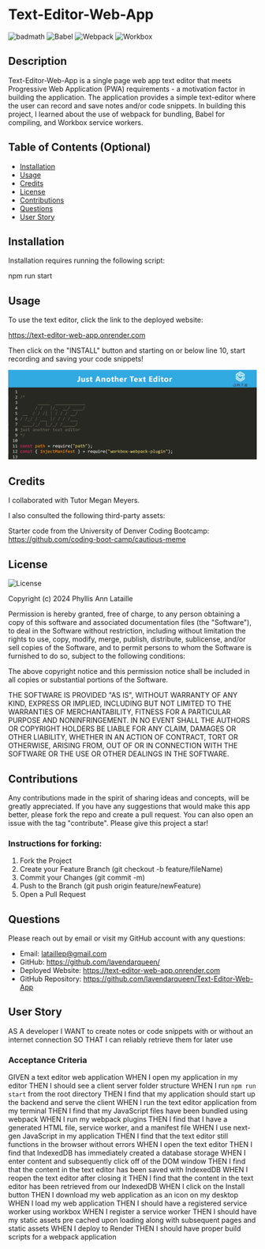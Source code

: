 # Text-Editor-Web-App

![badmath](https://img.shields.io/github/languages/top/lernantino/badmath)
![Babel](https://img.shields.io/badge/Babel/Core-7.15.0-yellow)
![Webpack](https://img.shields.io/badge/webpack-5.51.1-blue)
![Workbox](https://img.shields.io/badge/Workbox-6.2.4-orange)

## Description

Text-Editor-Web-App is a single page web app text editor that meets Progressive Web Application (PWA) requirements - a motivation factor in building the application. The application provides a simple text-editor where the user can record and save notes and/or code snippets. In building this project, I learned about the use of webpack for bundling, Babel for compiling, and Workbox service workers.

## Table of Contents (Optional)

- [Installation](#installation)
- [Usage](#usage)
- [Credits](#credits)
- [License](#license)
- [Contributions](#contributions)
- [Questions](#questions)
- [User Story](#user-story)

## Installation

Installation requires running the following script:

npm run start

## Usage

To use the text editor, click the link to the deployed website:

https://text-editor-web-app.onrender.com

Then click on the "INSTALL" button and starting on or below line 10, start recording and saving your code snippets!

![Text-Editor with code snipped](/client/dist/assets/screenshots/ScreenshotTextEditor.png)

## Credits

I collaborated with Tutor Megan Meyers.

I also consulted the following third-party assets:

Starter code from the University of Denver Coding Bootcamp: https://github.com/coding-boot-camp/cautious-meme

## License

![License](https://img.shields.io/badge/License-MIT-blue.svg)

Copyright (c) 2024 Phyllis Ann Lataille

Permission is hereby granted, free of charge, to any person obtaining a copy
of this software and associated documentation files (the "Software"), to deal
in the Software without restriction, including without limitation the rights
to use, copy, modify, merge, publish, distribute, sublicense, and/or sell
copies of the Software, and to permit persons to whom the Software is
furnished to do so, subject to the following conditions:

The above copyright notice and this permission notice shall be included in all
copies or substantial portions of the Software.

THE SOFTWARE IS PROVIDED "AS IS", WITHOUT WARRANTY OF ANY KIND, EXPRESS OR IMPLIED, INCLUDING BUT NOT LIMITED TO THE WARRANTIES OF MERCHANTABILITY, FITNESS FOR A PARTICULAR PURPOSE AND NONINFRINGEMENT. IN NO EVENT SHALL THE AUTHORS OR COPYRIGHT HOLDERS BE LIABLE FOR ANY CLAIM, DAMAGES OR OTHER LIABILITY, WHETHER IN AN ACTION OF CONTRACT, TORT OR OTHERWISE, ARISING FROM, OUT OF OR IN CONNECTION WITH THE SOFTWARE OR THE USE OR OTHER DEALINGS IN THE
SOFTWARE.

## Contributions

Any contributions made in the spirit of sharing ideas and concepts, will be greatly appreciated. If you have any suggestions that would make this app better, please fork the repo and create a pull request. You can also open an issue with the tag "contribute". Please give this project a star!

### Instructions for forking:

1. Fork the Project
2. Create your Feature Branch (git checkout -b feature/fileName)
3. Commit your Changes (git commit -m)
4. Push to the Branch (git push origin feature/newFeature)
5. Open a Pull Request

## Questions

Please reach out by email or visit my GitHub account with any questions:

- Email: lataillep@gmail.com
- GitHub: https://github.com/lavendarqueen/
- Deployed Website: https://text-editor-web-app.onrender.com
- GitHub Repository: https://github.com/lavendarqueen/Text-Editor-Web-App

## User Story

AS A developer
I WANT to create notes or code snippets with or without an internet connection
SO THAT I can reliably retrieve them for later use

### Acceptance Criteria

GIVEN a text editor web application
WHEN I open my application in my editor
THEN I should see a client server folder structure
WHEN I run `npm run start` from the root directory
THEN I find that my application should start up the backend and serve the client
WHEN I run the text editor application from my terminal
THEN I find that my JavaScript files have been bundled using webpack
WHEN I run my webpack plugins
THEN I find that I have a generated HTML file, service worker, and a manifest file
WHEN I use next-gen JavaScript in my application
THEN I find that the text editor still functions in the browser without errors
WHEN I open the text editor
THEN I find that IndexedDB has immediately created a database storage
WHEN I enter content and subsequently click off of the DOM window
THEN I find that the content in the text editor has been saved with IndexedDB
WHEN I reopen the text editor after closing it
THEN I find that the content in the text editor has been retrieved from our IndexedDB
WHEN I click on the Install button
THEN I download my web application as an icon on my desktop
WHEN I load my web application
THEN I should have a registered service worker using workbox
WHEN I register a service worker
THEN I should have my static assets pre cached upon loading along with subsequent pages and static assets
WHEN I deploy to Render
THEN I should have proper build scripts for a webpack application
